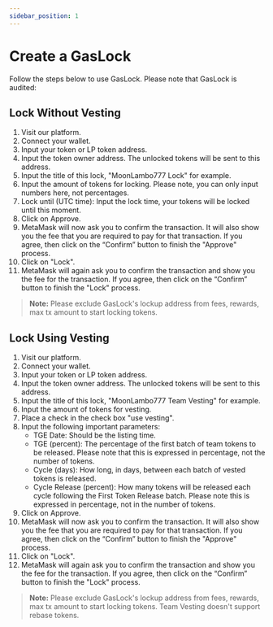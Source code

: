 ```yaml
---
sidebar_position: 1
---
```


# Create a GasLock

Follow the steps below to use GasLock. Please note that GasLock is audited:

## Lock Without Vesting

1. Visit our platform.
2. Connect your wallet.
3. Input your token or LP token address.
4. Input the token owner address. The unlocked tokens will be sent to this address.
5. Input the title of this lock, "MoonLambo777 Lock" for example.
6. Input the amount of tokens for locking. Please note, you can only input numbers here, not percentages.
7. Lock until (UTC time): Input the lock time, your tokens will be locked until this moment.
8. Click on Approve.
9. MetaMask will now ask you to confirm the transaction. It will also show you the fee that you are required to pay for that transaction. If you agree, then click on the “Confirm” button to finish the "Approve" process.
10. Click on "Lock".
11. MetaMask will again ask you to confirm the transaction and show you the fee for the transaction. If you agree, then click on the “Confirm” button to finish the "Lock" process.

> **Note:** Please exclude GasLock's lockup address from fees, rewards, max tx amount to start locking tokens.

## Lock Using Vesting

1. Visit our platform.
2. Connect your wallet.
3. Input your token or LP token address.
4. Input the token owner address. The unlocked tokens will be sent to this address.
5. Input the title of this lock, "MoonLambo777 Team Vesting" for example.
6. Input the amount of tokens for vesting.
7. Place a check in the check box "use vesting".
8. Input the following important parameters:
   - TGE Date: Should be the listing time.
   - TGE (percent): The percentage of the first batch of team tokens to be released. Please note that this is expressed in percentage, not the number of tokens.
   - Cycle (days): How long, in days, between each batch of vested tokens is released.
   - Cycle Release (percent): How many tokens will be released each cycle following the First Token Release batch. Please note this is expressed in percentage, not in the number of tokens.
9. Click on Approve.
10. MetaMask will now ask you to confirm the transaction. It will also show you the fee that you are required to pay for that transaction. If you agree, then click on the “Confirm” button to finish the "Approve" process.
11. Click on "Lock".
12. MetaMask will again ask you to confirm the transaction and show you the fee for the transaction. If you agree, then click on the “Confirm” button to finish the "Lock" process.

> **Note:** Please exclude GasLock's lockup address from fees, rewards, max tx amount to start locking tokens. Team Vesting doesn't support rebase tokens.
